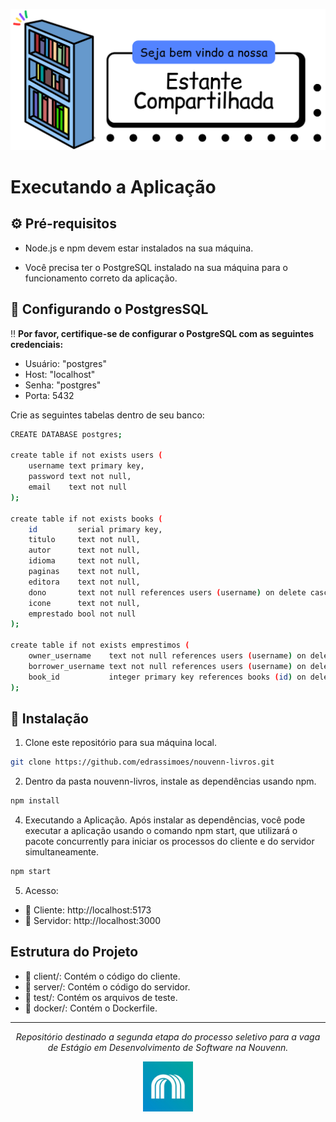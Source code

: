 ![Estante](client/src/assets/teste4.png "Estante")

# Executando a Aplicação

## ⚙️ Pré-requisitos

- Node.js e npm devem estar instalados na sua máquina.

- Você precisa ter o PostgreSQL instalado na sua máquina para o funcionamento correto da aplicação.


## 🐘 Configurando o PostgresSQL

‼️ **Por favor, certifique-se de configurar o PostgreSQL com as seguintes credenciais:**
  - Usuário: "postgres"
  - Host: "localhost"
  - Senha: "postgres"
  - Porta: 5432

Crie as seguintes tabelas dentro de seu banco:

```bash
CREATE DATABASE postgres;

create table if not exists users (
    username text primary key,
    password text not null,
    email    text not null
);

create table if not exists books (
    id         serial primary key,
    titulo     text not null,
    autor      text not null,
    idioma     text not null,
    paginas    text not null,
    editora    text not null,
    dono       text not null references users (username) on delete cascade,
    icone      text not null,
    emprestado bool not null
);

create table if not exists emprestimos (
    owner_username    text not null references users (username) on delete cascade,
    borrower_username text not null references users (username) on delete cascade,
    book_id           integer primary key references books (id) on delete cascade
);
```

## 📌 Instalação

1. Clone este repositório para sua máquina local.

```bash
git clone https://github.com/edrassimoes/nouvenn-livros.git
```

2. Dentro da pasta nouvenn-livros, instale as dependências usando npm.
```bash
npm install
```

4. Executando a Aplicação.
Após instalar as dependências, você pode executar a aplicação usando o comando npm start, que utilizará o pacote concurrently para iniciar os processos do cliente e do servidor simultaneamente.
```bash
npm start
```
5. Acesso:
- 👤 Cliente: http://localhost:5173
- 📡 Servidor: http://localhost:3000

## Estrutura do Projeto
- 📂 client/: Contém o código do cliente.
- 📂 server/: Contém o código do servidor.
- 📂 test/: Contém os arquivos de teste.
- 📂 docker/: Contém o Dockerfile.

---

<div display="flex" align="center">
  <p font-size="12px"><i>Repositório destinado a segunda etapa do processo seletivo para a vaga de Estágio em Desenvolvimento de Software na Nouvenn.</i></p>
  <img src="client/src/assets/nouvenn_logo.jpg" alt="Nouvenn logo" width="80" height="80">
</div>

